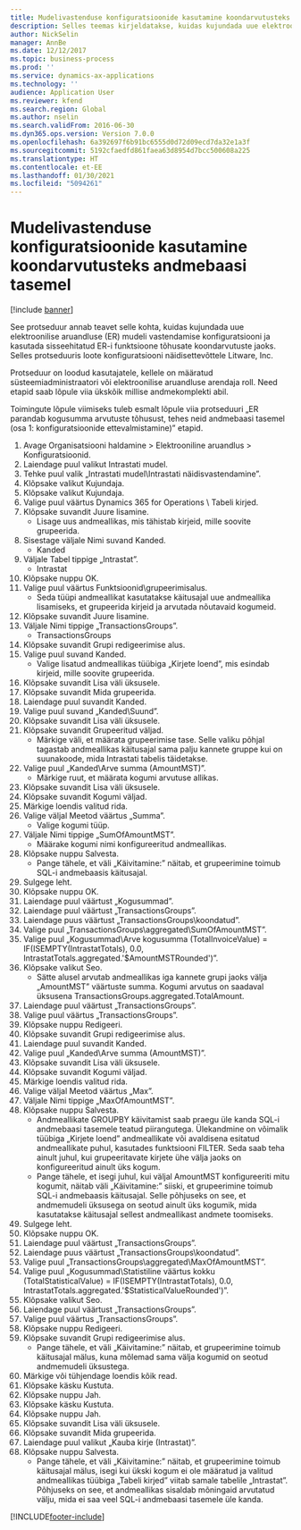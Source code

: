 ```yaml
---
title: Mudelivastenduse konfiguratsioonide kasutamine koondarvutusteks andmebaasi tasemel
description: Selles teemas kirjeldatakse, kuidas kujundada uue elektroonilise aruandluse mudeli vastendamise konfiguratsiooni ja kasutada sisseehitatud ER-i funktsioone tõhusate koondarvutuste jaoks.
author: NickSelin
manager: AnnBe
ms.date: 12/12/2017
ms.topic: business-process
ms.prod: ''
ms.service: dynamics-ax-applications
ms.technology: ''
audience: Application User
ms.reviewer: kfend
ms.search.region: Global
ms.author: nselin
ms.search.validFrom: 2016-06-30
ms.dyn365.ops.version: Version 7.0.0
ms.openlocfilehash: 6a392697f6b91bc6555d0d72d09ecd7da32e1a3f
ms.sourcegitcommit: 5192cfaedfd861faea63d8954d7bcc500608a225
ms.translationtype: HT
ms.contentlocale: et-EE
ms.lasthandoff: 01/30/2021
ms.locfileid: "5094261"
---
```

# <a name="use-model-mapping-configurations-for-aggregate-calculations-at-the-database-level"></a>Mudelivastenduse konfiguratsioonide kasutamine koondarvutusteks andmebaasi tasemel

[!include [banner](../../includes/banner.md)]

See protseduur annab teavet selle kohta, kuidas kujundada uue elektroonilise aruandluse (ER) mudeli vastendamise konfiguratsiooni ja kasutada sisseehitatud ER-i funktsioone tõhusate koondarvutuste jaoks. Selles protseduuris loote konfiguratsiooni näidisettevõttele Litware, Inc. 

Protseduur on loodud kasutajatele, kellele on määratud süsteemiadministraatori või elektroonilise aruandluse arendaja roll. Need etapid saab lõpule viia ükskõik millise andmekomplekti abil.

 Toimingute lõpule viimiseks tuleb esmalt lõpule viia protseduuri „ER parandab kogusumma arvutuste tõhusust, tehes neid andmebaasi tasemel (osa 1: konfiguratsioonide ettevalmistamine)” etapid.

1. Avage Organisatsiooni haldamine > Elektrooniline aruandlus > Konfiguratsioonid.
2. Laiendage puul valikut Intrastati mudel.
3. Tehke puul valik „Intrastati mudel\Intrastati näidisvastendamine”.
4. Klõpsake valikut Kujundaja.
5. Klõpsake valikut Kujundaja.
6. Valige puul väärtus Dynamics 365 for Operations \ Tabeli kirjed.
7. Klõpsake suvandit Juure lisamine.
    * Lisage uus andmeallikas, mis tähistab kirjeid, mille soovite grupeerida.  
8. Sisestage väljale Nimi suvand Kanded.
    * Kanded  
9. Väljale Tabel tippige „Intrastat”.
    * Intrastat  
10. Klõpsake nuppu OK.
11. Valige puul väärtus Funktsioonid\grupeerimisalus.
    * Seda tüüpi andmeallikat kasutatakse käitusajal uue andmeallika lisamiseks, et grupeerida kirjeid ja arvutada nõutavaid kogumeid.  
12. Klõpsake suvandit Juure lisamine.
13. Väljale Nimi tippige „TransactionsGroups”.
    * TransactionsGroups  
14. Klõpsake suvandit Grupi redigeerimise alus.
15. Valige puul suvand Kanded.
    * Valige lisatud andmeallikas tüübiga „Kirjete loend”, mis esindab kirjeid, mille soovite grupeerida.  
16. Klõpsake suvandit Lisa väli üksusele.
17. Klõpsake suvandit Mida grupeerida.
18. Laiendage puul suvandit Kanded.
19. Valige puul suvand „Kanded\Suund”.
20. Klõpsake suvandit Lisa väli üksusele.
21. Klõpsake suvandit Grupeeritud väljad.
    * Märkige väli, et määrata grupeerimise tase. Selle valiku põhjal tagastab andmeallikas käitusajal sama palju kannete gruppe kui on suunakoode, mida Intrastati tabelis täidetakse.  
22. Valige puul „Kanded\Arve summa (AmountMST)”.
    * Märkige ruut, et määrata kogumi arvutuse allikas.  
23. Klõpsake suvandit Lisa väli üksusele.
24. Klõpsake suvandit Kogumi väljad.
25. Märkige loendis valitud rida.
26. Valige väljal Meetod väärtus „Summa”.
    * Valige kogumi tüüp.  
27. Väljale Nimi tippige „SumOfAmountMST”.
    * Määrake kogumi nimi konfigureeritud andmeallikas.  
28. Klõpsake nuppu Salvesta.
    * Pange tähele, et väli „Käivitamine:” näitab, et grupeerimine toimub SQL-i andmebaasis käitusajal.  
29. Sulgege leht.
30. Klõpsake nuppu OK.
31. Laiendage puul väärtust „Kogusummad”.
32. Laiendage puul väärtust „TransactionsGroups”.
33. Laiendage puus väärtust „TransactionsGroups\koondatud”.
34. Valige puul „TransactionsGroups\aggregated\SumOfAmountMST”.
35. Valige puul „Kogusummad\Arve kogusumma (TotalInvoiceValue) = IF(ISEMPTY(IntrastatTotals), 0.0, IntrastatTotals.aggregated.'$AmountMSTRounded')”.
36. Klõpsake valikut Seo.
    * Sätte alusel arvutab andmeallikas iga kannete grupi jaoks välja „AmountMST” väärtuste summa. Kogumi arvutus on saadaval üksusena TransactionsGroups.aggregated.TotalAmount.  
37. Laiendage puul väärtust „TransactionsGroups”.
38. Valige puul väärtus „TransactionsGroups”.
39. Klõpsake nuppu Redigeeri.
40. Klõpsake suvandit Grupi redigeerimise alus.
41. Laiendage puul suvandit Kanded.
42. Valige puul „Kanded\Arve summa (AmountMST)”.
43. Klõpsake suvandit Lisa väli üksusele.
44. Klõpsake suvandit Kogumi väljad.
45. Märkige loendis valitud rida.
46. Valige väljal Meetod väärtus „Max”.
47. Väljale Nimi tippige „MaxOfAmountMST”.
48. Klõpsake nuppu Salvesta.
    * Andmeallikate GROUPBY käivitamist saab praegu üle kanda SQL-i andmebaasi tasemele teatud piirangutega. Ülekandmine on võimalik tüübiga „Kirjete loend” andmeallikate või avaldisena esitatud andmeallikate puhul, kasutades funktsiooni FILTER. Seda saab teha ainult juhul, kui grupeeritavate kirjete ühe välja jaoks on konfigureeritud ainult üks kogum.  
    * Pange tähele, et isegi juhul, kui väljal AmountMST konfigureeriti mitu kogumit, näitab väli „Käivitamine:” siiski, et grupeerimine toimub SQL-i andmebaasis käitusajal. Selle põhjuseks on see, et andmemudeli üksusega on seotud ainult üks kogumik, mida kasutatakse käitusajal sellest andmeallikast andmete toomiseks.  
49. Sulgege leht.
50. Klõpsake nuppu OK.
51. Laiendage puul väärtust „TransactionsGroups”.
52. Laiendage puus väärtust „TransactionsGroups\koondatud”.
53. Valige puul „TransactionsGroups\aggregated\MaxOfAmountMST”.
54. Valige puul „Kogusummad\Statistiline väärtus kokku (TotalStatisticalValue) = IF(ISEMPTY(IntrastatTotals), 0.0, IntrastatTotals.aggregated.'$StatisticalValueRounded')”.
55. Klõpsake valikut Seo.
56. Laiendage puul väärtust „TransactionsGroups”.
57. Valige puul väärtus „TransactionsGroups”.
58. Klõpsake nuppu Redigeeri.
59. Klõpsake suvandit Grupi redigeerimise alus.
    * Pange tähele, et väli „Käivitamine:” näitab, et grupeerimine toimub käitusajal mälus, kuna mõlemad sama välja kogumid on seotud andmemudeli üksustega.   
60. Märkige või tühjendage loendis kõik read.
61. Klõpsake käsku Kustuta.
62. Klõpsake nuppu Jah.
63. Klõpsake käsku Kustuta.
64. Klõpsake nuppu Jah.
65. Klõpsake suvandit Lisa väli üksusele.
66. Klõpsake suvandit Mida grupeerida.
67. Laiendage puul valikut „Kauba kirje (Intrastat)”.
68. Klõpsake nuppu Salvesta.
    * Pange tähele, et väli „Käivitamine:” näitab, et grupeerimine toimub käitusajal mälus, isegi kui ükski kogum ei ole määratud ja valitud andmeallikas tüübiga „Tabeli kirjed” viitab samale tabelile „Intrastat”. Põhjuseks on see, et andmeallikas sisaldab mõningaid arvutatud välju, mida ei saa veel SQL-i andmebaasi tasemele üle kanda.  



[!INCLUDE[footer-include](../../../../includes/footer-banner.md)]